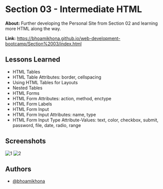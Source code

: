 
# Section 03 - Intermediate HTML

**About:** Further developing the Personal Site from Section 02 and learning more HTML along the way.

**Link:** https://bhoamikhona.github.io/web-development-bootcamp/Section%2003/index.html

## Lessons Learned

- HTML Tables
- HTML Table Attributes: border, cellspacing
- Using HTML Tables for Layouts
- Nested Tables
- HTML Forms
- HTML Form Attributes: action, method, enctype
- HTML Form Labels
- HTML Form Input
- HTML Form Input Attributes: name, type
- HTML Form Input Type Attribute-Values: text, color, checkbox, submit, password, file, date, radio, range

## Screenshots
![1](https://user-images.githubusercontent.com/50435319/197455518-d3acbda2-99d8-4e6f-88f8-95fceced81d7.PNG)
![2](https://user-images.githubusercontent.com/50435319/197455524-695a5757-2e47-456c-a77c-3e3da107b3ae.PNG)

## Authors

- [@bhoamikhona](https://github.com/bhoamikhona)

